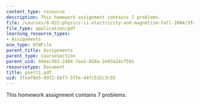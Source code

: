 ```yaml
---
content_type: resource
description: This homework assignment contains 7 problems.
file: /courses/8-022-physics-ii-electricity-and-magnetism-fall-2004/3feaf8e5d972bbf737fed4fc532c3c93_pset11.pdf
file_type: application/pdf
learning_resource_types:
- Assignments
ocw_type: OCWFile
parent_title: Assignments
parent_type: CourseSection
parent_uid: 44eec5b3-2404-7aa2-028a-2e93a24cf591
resourcetype: Document
title: pset11.pdf
uid: 3feaf8e5-d972-bbf7-37fe-d4fc532c3c93
---
```

This homework assignment contains 7 problems.

